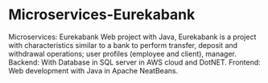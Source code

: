 # Microservices-Eurekabank
Microservices: Eurekabank Web project with Java, Eurekabank is a project with characteristics similar to a bank to perform transfer, deposit and withdrawal operations; user profiles (employee and client), manager. Backend: With Database in SQL server in AWS cloud and DotNET. Frontend: Web development with Java in Apache NeatBeans.
